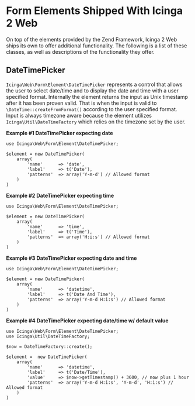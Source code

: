 # Form Elements Shipped With Icinga 2 Web

On top of the elements provided by the Zend Framework, Icinga 2 Web ships its own to offer additional functionality.
The following is a list of these classes, as well as descriptions of the functionality they offer.

## DateTimePicker

`Icinga\Web\Form\Element\DateTimePicker` represents a control that allows the user to select date/time and to
display the date and time with a user specified format. Internally the element returns the input as Unix timestamp after
it has been proven valid. That is when the input is valid to `\DateTime::createFromFormat()` according to the user
specified format. Input is always timezone aware because the element utilizes `Icinga\Util\DateTimeFactory` which relies
on the timezone set by the user.

**Example #1 DateTimePicker expecting date**

    use Icinga\Web\Form\Element\DateTimePicker;

    $element = new DateTimePicker(
        array(
            'name'      => 'date',
            'label'     => t('Date'),
            'patterns'  => array('Y-m-d') // Allowed format
        )
    )

**Example #2 DateTimePicker expecting time**

    use Icinga\Web\Form\Element\DateTimePicker;

    $element = new DateTimePicker(
        array(
            'name'      => 'time',
            'label'     => t('Time'),
            'patterns'  => array('H:i:s') // Allowed format
        )
    )

**Example #3 DateTimePicker expecting date and time**

    use Icinga\Web\Form\Element\DateTimePicker;

    $element = new DateTimePicker(
        array(
            'name'      => 'datetime',
            'label'     => t('Date And Time'),
            'patterns'  => array('Y-m-d H:i:s') // Allowed format
        )
    )

**Example #4 DateTimePicker expecting date/time w/ default value**

    use Icinga\Web\Form\Element\DateTimePicker;
    use Icinga\Util\DateTimeFactory;

    $now = DateTimeFactory::create();

    $element =  new DateTimePicker(
        array(
            'name'      => 'datetime',
            'label'     => t('Date/Time'),
            'value'     => $now->getTimestamp() + 3600, // now plus 1 hour
            'patterns'  => array('Y-m-d H:i:s', 'Y-m-d', 'H:i:s') // Allowed format
        )
    )


